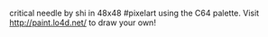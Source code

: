 critical needle by shi in 48x48 #pixelart using the C64 palette. Visit http://paint.lo4d.net/ to draw your own! 